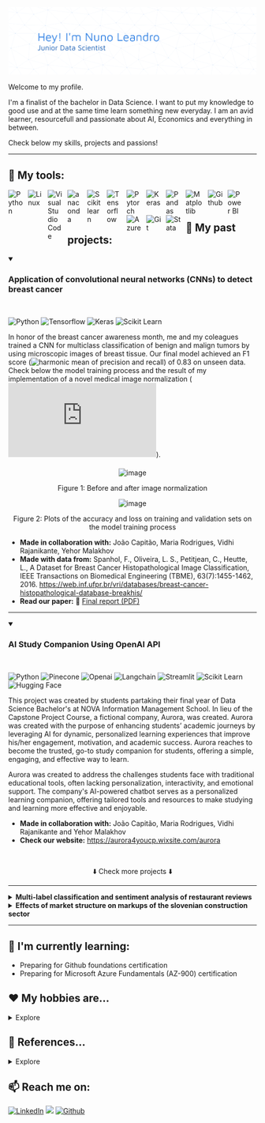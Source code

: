 ![Image](./github-header-banner(5).png)

Welcome to my profile.

I'm a finalist of the bachelor in Data Science. I want to put my knowledge to good use and at the same time  learn something new everyday. I am an avid learner, resourcefull and passionate about AI, Economics and everything in between.

Check below my skills, projects and passions!

---
 
<h2> 🧰 My tools: </h2>


<img align="left" title="Python" alt="Python" width="30px" src="https://cdn.jsdelivr.net/gh/devicons/devicon@latest/icons/python/python-original.svg" style="padding-right:10px;" />
<img align="left" title="Linux" alt="Linux" width="30px" src="https://cdn.jsdelivr.net/gh/devicons/devicon@latest/icons/linux/linux-original.svg" style="padding-right:10px;" />
<img align="left" title="Visual Studio Code" alt="Visual Studio Code" width="30px" src="https://cdn.jsdelivr.net/gh/devicons/devicon/icons/vscode/vscode-original.svg" style="padding-right:10px;" />
<img align="left" title="Anaconda" alt="anaconda" width="30px" src="https://cdn.jsdelivr.net/gh/devicons/devicon@latest/icons/anaconda/anaconda-original.svg" style="padding-right:10px;" />
<img align="left" title="Scikitlearn" alt="Scikitlearn" width="30px" src="https://cdn.jsdelivr.net/gh/devicons/devicon@latest/icons/scikitlearn/scikitlearn-original.svg" style="padding-right:10px;" />
<img align="left" title="Tensorflow" alt="Tensorflow" width="30px" src="https://cdn.jsdelivr.net/gh/devicons/devicon@latest/icons/tensorflow/tensorflow-original.svg" style="padding-right:10px;" />
<img align="left" title="Pytorch" alt="Pytorch" width="30px" src="https://cdn.jsdelivr.net/gh/devicons/devicon@latest/icons/pytorch/pytorch-original.svg" style="padding-right:10px;" />
<img align="left" title="Keras" alt="Keras" width="30px" src="https://cdn.jsdelivr.net/gh/devicons/devicon@latest/icons/keras/keras-original.svg" style="padding-right:10px;" />
<img align="left" title="Pandas" alt="Pandas" width="30px" src="https://cdn.jsdelivr.net/gh/devicons/devicon@latest/icons/pandas/pandas-original.svg" style="padding-right:10px;" />
<img align="left" title="Matplotlib" alt="Matplotlib" width="35px" src="https://cdn.jsdelivr.net/gh/devicons/devicon@latest/icons/matplotlib/matplotlib-original.svg" style="padding-right:10px;" />
<img align="left" title="Github" alt="Github" width="30px" src="https://cdn.jsdelivr.net/gh/devicons/devicon@latest/icons/github/github-original.svg" style="padding-right:10px;" />
<img align="left" title="Power BI" alt="Power BI" width="30px" src="https://upload.wikimedia.org/wikipedia/commons/c/cf/New_Power_BI_Logo.svg" style="padding-right:10px;" />
<img align="left" title="Azure" alt="Azure" width="30px" src="https://cdn.jsdelivr.net/gh/devicons/devicon@latest/icons/azure/azure-original.svg" style="padding-right:10px;" />
<img align="left" title="Git" alt="Git" width="30px" src="https://cdn.jsdelivr.net/gh/devicons/devicon@latest/icons/git/git-original.svg" style="padding-right:10px;" />
<img align="left" title="Stata" alt="Stata" width="30px" src="https://cdn.jsdelivr.net/gh/devicons/devicon@latest/icons/stata/stata-original-wordmark.svg" style="padding-right:10px;" />
<br/ >
<br/ >







<h2> 📌 My past projects:  </h2>
 
<details open>
  <summary> <h3>Application of convolutional neural networks (CNNs) to detect breast cancer </h3>  </summary>
  <br/ >
  <p>
<img alt="Python" src="https://img.shields.io/badge/-Python-3776AB?style=flat-square&logo=Python&logoColor=white" />
<img alt="Tensorflow" src="https://img.shields.io/badge/-Tensorflow-FF6F00?style=flat-square&logo=tensorflow&logoColor=white" />

<img alt="Keras" src="https://img.shields.io/badge/-Keras-D00000?style=flat-square&logo=keras&logoColor=white" />
<img alt="Scikit Learn" src="https://img.shields.io/badge/-Scikit Learn-F7931E?style=flat-square&logo=scikit-learn&logoColor=white" />
</p>

  In honor of the breast cancer awareness month, me and my coleagues trained a CNN for multiclass classification of benign and malign tumors by using microscopic images  of breast tissue.  Our final model achieved an F1 score (![harmonic mean of precision and recall](https://en.wikipedia.org/wiki/F-score)) of 0.83 on unseen data. Check below the model training process and the result of my implementation of a novel medical image normalization (![Macenko et al. 2009](https://www.cs.unc.edu/~mn/sites/default/files/macenko2009.pdf)).

<p align="center">
 <img align="middle" width="715" height="250" alt="image" src="https://github.com/user-attachments/assets/fc128582-2514-47ec-b062-543adc4407a2">
</p>

<p align="center"> Figure 1: Before and after image normalization </p>
  

<p align="center">
 <img width="631" height="300" alt="image" src="https://github.com/user-attachments/assets/95689216-890d-4199-8cea-3b9e585c08e6" />
</p>

<p align="center"> Figure 2: Plots of the accuracy and loss on training and validation sets on the model training process </p>
  
  - **Made in collaboration with:** João Capitão, Maria Rodrigues, Vidhi Rajanikante, Yehor Malakhov
  - **Made with data from:** Spanhol, F., Oliveira, L. S., Petitjean, C., Heutte, L., A Dataset for Breast Cancer Histopathological Image Classification, IEEE Transactions on Biomedical Engineering (TBME), 63(7):1455-1462, 2016. https://web.inf.ufpr.br/vri/databases/breast-cancer-histopathological-database-breakhis/
  - **Read our paper:** 📄 [Final report (PDF)](https://github.com/El-leandr0/El-leandr0/blob/main/docs/tumor_cnn_report.pdf)
---
</details>


<details open>
  <summary> <h3>  AI Study Companion Using OpenAI API </h3>  </summary>
  <br/ >
  <p>
<img alt="Python" src="https://img.shields.io/badge/-Python-3776AB?style=flat-square&logo=Python&logoColor=white" />
<img alt="Pinecone" src="https://img.shields.io/badge/-Pinecone-1C17FF?style=flat-square&logoColor=white" />
<img alt="Openai" src="https://img.shields.io/badge/-Openai API-412991?style=flat-square&logo=openai&logoColor=white" />
<img alt="Langchain" src="https://img.shields.io/badge/-Langchain-1C3C3C?style=flat-square&logo=langchain&logoColor=white" />
<img alt="Streamlit" src="https://img.shields.io/badge/-Streamlit-FF4B4B?style=flat-square&logo=streamlit&logoColor=white" />
<img alt="Scikit Learn" src="https://img.shields.io/badge/-Scikit Learn-F7931E?style=flat-square&logo=scikit-learn&logoColor=white" />
<img alt="Hugging Face" src="https://img.shields.io/badge/-Hugging Face-FFD21E?style=flat-square&logo=huggingface&logoColor=white" />



    
</p>

  This project was created by students partaking their final year of Data Science Bachelor's at NOVA Information Management School. In lieu of the Capstone Project Course, a fictional company, Aurora, was created. Aurora was created with the purpose of enhancing students’ academic journeys by leveraging AI for dynamic, personalized learning experiences that improve his/her engagement, motivation, and academic success. Aurora reaches to become the trusted, go-to study companion for students, offering a simple, engaging, and effective way to learn.

Aurora was created to address the challenges students face with traditional educational tools, often lacking personalization, interactivity, and emotional support. The company's AI-powered chatbot serves as a personalized learning companion, offering tailored tools and resources to make studying and learning more effective and enjoyable.

  - **Made in collaboration with:** João Capitão, Maria Rodrigues, Vidhi Rajanikante and Yehor Malakhov
  - **Check our website:** https://aurora4youcp.wixsite.com/aurora
</br>
<p align="center"> ⬇️ Check more projects ⬇️ </p>

---
</details>

<details>
  <summary> <strong>  Multi-label classification and sentiment analysis of restaurant reviews </strong> </summary>
  <br/ >
  <p>
<img alt="Python" src="https://img.shields.io/badge/-Python-3776AB?style=flat-square&logo=Python&logoColor=white" />
<img alt="NLTK" src="https://img.shields.io/badge/-NLTK-3776AB?style=flat-square&logo=Python&logoColor=white" />
<img alt="Matplotlib" src="https://img.shields.io/badge/-Matplotlib-3776AB?style=flat-square&logo=Python&logoColor=white" />
<img alt="Scikit Learn" src="https://img.shields.io/badge/-Scikit Learn-F7931E?style=flat-square&logo=scikit-learn&logoColor=white" />
<img alt="Pandas" src="https://img.shields.io/badge/-Pandas-150458?style=flat-square&logo=pandas&logoColor=white" />
<img alt="Plotly" src="https://img.shields.io/badge/-Plotly-7A76FF?style=flat-square&logo=plotly&logoColor=white" />
</p>

As digital content continues to increase at an unprecedented rate, text mining has emerged as an essential tool
for data-driven decision-making, allowing organisations to extract valuable insights from textual data in several
sectors. This project explores the use of text mining algorithms on two datasets based on restaurants and their
reviews from Hyderabadi, India, focusing on sentiment analysis, topic modelling, clustering and multilabel classification. The analysis
uses Natural Language Processing (NLP) and machine learning to detect patterns in consumer feedback, identify
developing topics, and predict features such as cuisine types based on review content.


<p align="center">
 <img width="398" height="300" alt="image" src="https://github.com/user-attachments/assets/9ea5d15a-5498-4b22-9704-1ca28bbfb2c9" />
</p>
<p align="center">
 Figure 1: Word cloud
</p>
<p align="center">
 <img width="543" height="350" alt="image" src="https://github.com/user-attachments/assets/ad2a1e68-e703-4229-ab10-40ac0ffb72d7" />
</p>
<p align="center">
 Figure 2: Unigrams and bigrams by review rating
</p>

  - **Made in collaboration with:** Miguel Matos, Patrícia Bezerra, Rita Silva and Vasco Capão
  - **Made with data from:** Chirag_ISB (username), “Zomato Restaurants Hyderabad,” Kaggle, 08 06 2020. [Online]. Available:
https://www.kaggle.com/datasets/batjoker/zomato-restaurants-hyderabad/data. [Accessed 25 09 2024].
  - **Read about our implementation:** 📄 [Final report (PDF)](https://github.com/El-leandr0/El-leandr0/blob/main/docs/textmining_report.pdf)
---
</details>

<details>
  <summary> <strong> Effects of market structure on markups of the slovenian construction sector </strong> </summary>
   <br/ >
  <p>
<img alt="R" src="https://img.shields.io/badge/-R-276DC3?style=flat-square&logo=R&logoColor=white" />
<img alt="Stata" src="https://img.shields.io/badge/-Stata-3776AB?style=flat-square&logoColor=white" />    
</p>
 
The main aim of this project was to investigate how market structure affects firm-level markups across
different sub-branches of the Slovenian construction sector. Markups, defined as the ratio between
firm revenues and variable costs, are a key indicator of pricing power and market competitiveness. To
estimate them, we rely on a transparent, accounting-based method derived from Kalecki and
Domowitz et al. (1986), using detailed financial data from 2006 to 2023. We first examine and present a description of our data followed by a review
of relevant literature on the relationship between market structure and markups, and broader
economic determinants of pricing power. We then present descriptive statistics and sector-specific
trends and formulate our hypotheses. Next we present our methodology and findings
along with their interpretation and finally we conclude the paper by acknowledging the limitations of our
analysis.
 
<p align="center">
<img width="500" height="446" alt="image" src="https://github.com/user-attachments/assets/ff83fbe9-bdbc-46fb-a312-5b6ba35701c2" />
</p>
<p align="center">
 Figure 1: Markups by construction NACE3 sector 
</p>
<p align="center">
<img width="500" height="446" alt="image" src="https://github.com/user-attachments/assets/e00b49dd-9116-47ef-b6f0-704ec3b10697" />
</p>
<p align="center">
 Figure 2: Markups and firm size of the construction of public utilities sub-sector
</p>

  
  - **Made in collaboration with:** Feliks Možina, Anže Čertanec and Uroš Dikić
  - **Made with data from:** Databases of the annual reports for companies, cooperatives and sole proprietors, for the period from 2006 to 2023, which were forwarded by the Agency of the Republic of Slovenia for Public Legal Records and Related Services (AJPES).
  - **Read the paper:** 📄 [Paper (PDF)](https://github.com/El-leandr0/El-leandr0/blob/main/docs/slovene_markups_report.pdf)
---
</details>

---

<h2> 🌱 I'm currently learning: </h2>

- Preparing for Github foundations certification 
- Preparing for Microsoft Azure Fundamentals (AZ-900) certification

  
<h2> ❤️ My hobbies are... </h2>

<details>
  <summary> Explore </summary>
 
- 🎹 Piano. I'm learning the piece Op. 48, Nº 1, F. Chopin

- 🏃‍♂️ Sports. I like runing, hiking and calistenics

- 📸 Photography. 

- 🎬 Cinema

- 🌐 Traveling

</details>

<h2> 📄 References...</h2>

<details>
  <summary> Explore </summary>
 My README profile was created with help and inspiration from: </br>
 - https://github.com/thmsgbrt
 - https://leviarista.github.io/github-profile-header-generator/
</details>

<h2> 📫 Reach me on: </h2>
<p><a href="https://www.linkedin.com/in/nuno-tavares-leandro" target="_blank"><img alt="LinkedIn" src="https://img.shields.io/badge/linkedin-%230077B5.svg?&style=for-the-badge&logo=linkedin&logoColor=white" /></a> 
<a href="mailto:nuno.miguel.leandro@gmail.com"><img src="https://img.shields.io/badge/gmail-%23D14836.svg?&style=for-the-badge&logo=gmail&logoColor=white" /></a>
<a href="https://github.com/El-leandr0" target="_blank"><img alt="Github" src="https://img.shields.io/badge/GitHub-%2312100E.svg?&style=for-the-badge&logo=Github&logoColor=white" /></a>
</p>
















